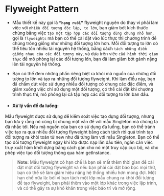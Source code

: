 ﻿# Flyweight Pattern

- Mẫu thiết kế này gọi là **`“hạng ruồi”`** flyweight nguyên do thay vì phải làm việc với `nhiều đối tượng độc lập, to lớn`, bạn giảm bớt kích thước chúng bằng việc `tạo một tập hợp các đối tượng dùng chung nhỏ hơn`, gọi là `flyweights` mà bạn có thể cài đặt vào lúc thực thi chương trình để chúng trông giống như những đối tượng lớn hơn. Mỗi đối tượng to lớn có thể tiêu tốn nhiều tài nguyên hệ thống, bằng cách `tách những điểm giống nhau của các đối tượng này`, và dựa trên việc `cấu hình thời gian thực` để mô phỏng lại các đối tượng lớn, bạn đã làm giảm bớt gánh nặng lên tài nguyên hệ thống.

- Bạn có thể đem những phần riêng biệt ra khỏi mã nguồn của những đối tượng to lớn và tạo ra những đối tượng flyweight. Khi làm điều này, bạn đã chấm dứt việc sử dụng nhiều đối tượng có chung các đặc điểm, và giảm xuống việc chỉ sử dụng một đối tượng, có thể cài đặt khi chương trình thực thi, mô phỏng lại cả tập hợp các đối tượng to lớn ban đầu.
- #### Xử lý vấn đề đa luồng:
Mẫu flyweight được sử dụng để kiểm soát việc tạo dựng đối tượng, nhưng bạn lưu ý rằng nó cũng bị chung một vấn đế với mẫu Singleton mà chúng ta đã nhắc tới. Nếu mã nguồn của bạn có sử dụng đa luồng, bạn có thể tránh việc tạo ra quá nhiều đối tượng flyweight bằng cách tách rời quá trình tạo đối tượng ra khỏi toán tử new như đã từng làm với mẫu Singleton. Bạn có thể tạo đối tượng flyweight ngay khi lớp được nạp lần đầu tiên, ngăn cản
việc truy xuất hàm khởi dựng bằng cách gán cho nó một truy cập cục bộ, và cho phép việc tạo đối tượng thông qua hàm getInstance.

>**Note:** Mấu flyweight có hạn chế là bạn sẽ mất thêm thời gian để cài đặt một đối tượng flyweight và nếu bạn phải cài đặt bao bọc mọi thứ, bạn có thể sẽ làm giảm hiệu năng hệ thống nhiều hơn mong đợi. Một hạn chế nữa là: bởi vì bạn tách một lớp mẫu chung ra khỏi đối tượng để tạo flyweight, bạn phải thêm vào một lớp khác trong việc lập trình, và có thể gây ra sự khó khăn trong việc bảo trì và mở rộng. 
 
